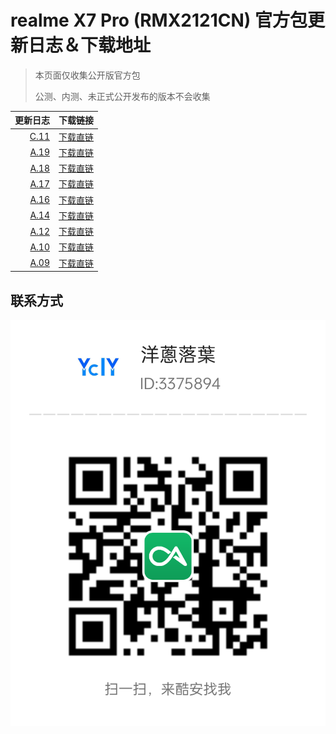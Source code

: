 # realme X7 Pro (RMX2121CN) 官方包更新日志＆下载地址

> 本页面仅收集公开版官方包
> 
> 公测、内测、未正式公开发布的版本不会收集

更新日志   | 下载链接 |
-------:|:---------------------
[C.11](C.11.md)     | [下载直链](https://download.c.realme.com/osupdate/RMX2121_11_OTA_11101510_all_Mtir40VoEdSd.ozip)
[A.19](A.19.md)     | [下载直链](https://download.c.realme.com/osupdate/RMX2121_11_OTA_0190_all_B5cSIYs99RcD.ozip)
[A.18](A.18.md)     | [下载直链](https://download.c.realme.com/osupdate/RMX2121_11_OTA_0180_all_MoeO6C0vgRhB.ozip)
[A.17](A.17.md)     | [下载直链](https://download.c.realme.com/osupdate/RMX2121_11_OTA_0170_all_IrbQNx72829t.ozip)
[A.16](A.16.md)     | [下载直链](https://download.c.realme.com/osupdate/RMX2121_11_OTA_0160_all_TqCvHaNV3beO.ozip)
[A.14](A.14.md)     | [下载直链](https://download.c.realme.com/osupdate/RMX2121_11_OTA_0140_all_5M0nOxYoJAEf.ozip)
[A.12](A.12.md)     | [下载直链](https://download.c.realme.com/osupdate/RMX2121_11_OTA_0120_all_BeCbbFo7imYt.ozip)
[A.10](A.10.md)     | [下载直链](https://download.c.realme.com/osupdate/RMX2121_11_OTA_0100_all_mxFG4DWAwetw.ozip)
[A.09](A.09.md)     | [下载直链](https://download.c.realme.com/osupdate/RMX2121_11_OTA_0090_all_u2vpmkNsNmLO.ozip)

## 联系方式
![coolapk_ycly](coolapk.png)
